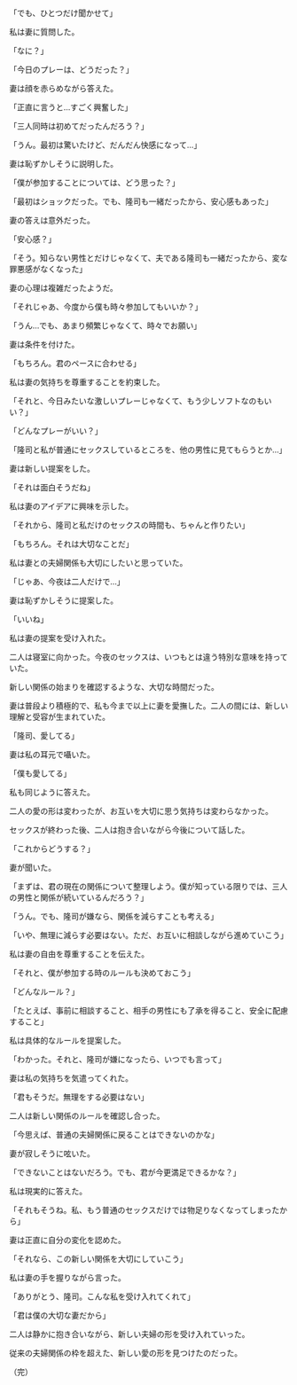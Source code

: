 「でも、ひとつだけ聞かせて」

私は妻に質問した。

「なに？」

「今日のプレーは、どうだった？」

妻は顔を赤らめながら答えた。

「正直に言うと…すごく興奮した」

「三人同時は初めてだったんだろう？」

「うん。最初は驚いたけど、だんだん快感になって…」

妻は恥ずかしそうに説明した。

「僕が参加することについては、どう思った？」

「最初はショックだった。でも、隆司も一緒だったから、安心感もあった」

妻の答えは意外だった。

「安心感？」

「そう。知らない男性とだけじゃなくて、夫である隆司も一緒だったから、変な罪悪感がなくなった」

妻の心理は複雑だったようだ。

「それじゃあ、今度から僕も時々参加してもいいか？」

「うん…でも、あまり頻繁じゃなくて、時々でお願い」

妻は条件を付けた。

「もちろん。君のペースに合わせる」

私は妻の気持ちを尊重することを約束した。

「それと、今日みたいな激しいプレーじゃなくて、もう少しソフトなのもいい？」

「どんなプレーがいい？」

「隆司と私が普通にセックスしているところを、他の男性に見てもらうとか…」

妻は新しい提案をした。

「それは面白そうだね」

私は妻のアイデアに興味を示した。

「それから、隆司と私だけのセックスの時間も、ちゃんと作りたい」

「もちろん。それは大切なことだ」

私は妻との夫婦関係も大切にしたいと思っていた。

「じゃあ、今夜は二人だけで…」

妻は恥ずかしそうに提案した。

「いいね」

私は妻の提案を受け入れた。

二人は寝室に向かった。今夜のセックスは、いつもとは違う特別な意味を持っていた。

新しい関係の始まりを確認するような、大切な時間だった。

妻は普段より積極的で、私も今まで以上に妻を愛撫した。二人の間には、新しい理解と受容が生まれていた。

「隆司、愛してる」

妻は私の耳元で囁いた。

「僕も愛してる」

私も同じように答えた。

二人の愛の形は変わったが、お互いを大切に思う気持ちは変わらなかった。

セックスが終わった後、二人は抱き合いながら今後について話した。

「これからどうする？」

妻が聞いた。

「まずは、君の現在の関係について整理しよう。僕が知っている限りでは、三人の男性と関係が続いているんだろう？」

「うん。でも、隆司が嫌なら、関係を減らすことも考える」

「いや、無理に減らす必要はない。ただ、お互いに相談しながら進めていこう」

私は妻の自由を尊重することを伝えた。

「それと、僕が参加する時のルールも決めておこう」

「どんなルール？」

「たとえば、事前に相談すること、相手の男性にも了承を得ること、安全に配慮すること」

私は具体的なルールを提案した。

「わかった。それと、隆司が嫌になったら、いつでも言って」

妻は私の気持ちを気遣ってくれた。

「君もそうだ。無理をする必要はない」

二人は新しい関係のルールを確認し合った。

「今思えば、普通の夫婦関係に戻ることはできないのかな」

妻が寂しそうに呟いた。

「できないことはないだろう。でも、君が今更満足できるかな？」

私は現実的に答えた。

「それもそうね。私、もう普通のセックスだけでは物足りなくなってしまったから」

妻は正直に自分の変化を認めた。

「それなら、この新しい関係を大切にしていこう」

私は妻の手を握りながら言った。

「ありがとう、隆司。こんな私を受け入れてくれて」

「君は僕の大切な妻だから」

二人は静かに抱き合いながら、新しい夫婦の形を受け入れていった。

従来の夫婦関係の枠を超えた、新しい愛の形を見つけたのだった。

（完）